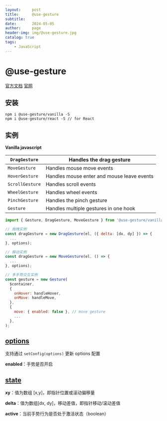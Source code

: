 ```yaml
---
layout:     post
title:      @use-gesture
subtitle:   
date:       2024-05-05
author:     page
header-img: img/@use-gesture.jpg
catalog: true
tags:
    - JavaScript
---
```


# @use-gesture

[官方文档](https://use-gesture.netlify.app/docs/) [官网](https://use-gesture.netlify.app/)

## 安装

```shell
npm i @use-gesture/vanilla -S
npm i @use-gesture/react -S // for React
```

## 实例

**Vanilla javascript**

| `DragGesture`   | Handles the drag gesture                   |
| --------------- | ------------------------------------------ |
| `MoveGesture`   | Handles mouse move events                  |
| `HoverGesture`  | Handles mouse enter and mouse leave events |
| `ScrollGesture` | Handles scroll events                      |
| `WheelGesture`  | Handles wheel events                       |
| `PinchGesture`  | Handles the pinch gesture                  |
| `Gesture`       | Handles multiple gestures in one hook      |

```js
import { Gesture, DragGesture, MoveGesture } from '@use-gesture/vanilla';

// 拖拽实例
const dragGesture = new DragGesture(el, ({ delta: [dx, dy] }) => {
  ...
}, options);

// 移动实例
const dragGesture = new MoveGesture(el, () => {
  ...
}, options);

// 多手势交互实例
const gesture = new Gesture(
  $container,
  {
    onHover: handleHover,
    onMove: handleMove,
  },
  {
    move: { enabled: false }, // move gesture
    ... 
  },
);
```

## [options](https://use-gesture.netlify.app/docs/options/)

支持通过 `setConfig(options)` 更新 options 配置

**enabled**：手势是否开启

## [state](https://use-gesture.netlify.app/docs/state/)

**xy**：值为数组 [x,y]，即指针位置或滚动偏移量

**delta**：值为数组[dx, dy]，移动差值，即指针移动/滚动差值

**active**：当前手势行为是否处于激活状态（boolean）
